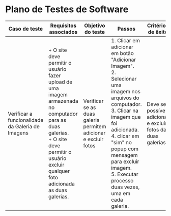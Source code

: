 # Plano de Testes de Software

| Caso de teste |	Requisitos associados	| Objetivo do teste |	Passos | Critérios de êxito	| Responsável |
| --- | --- | --- | --- | --- | --- |
| Verificar a funcionalidade da Galeria de Imagens | + O site deve permitir o usuário fazer upload de uma imagem armazenada no computador para as duas galerias. <br>+ O site deve permitir o usuário excluir qualquer foto adicionada as duas galerias. | Verificar se as duas galeria permitem adicionar e excluir fotos | 1. Clicar em adicionar em botão "Adicionar Imagem". <br>2. Selecionar uma imagem nos arquivos do computador. <br>3. Clicar na imagem que foi adicionada. <br>4. clicar em "sim" no popup com mensagem para excluir imagem. <br>5. Executar processo duas vezes, uma em cada galeria.| Deve ser possível adicionar e excluir fotos das duas galerias | Gabriel |
